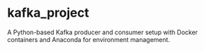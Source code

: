 # kafka_project
A Python-based Kafka producer and consumer setup with Docker containers and Anaconda for environment management.
